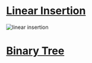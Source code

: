 # [Linear Insertion](https://github.com/KKBUGHUNTER/Foundations_of_Artificial_Intelligence/blob/main/Tree/01-Linear_Tree.py)
![linear insertion](https://github.com/KKBUGHUNTER/Foundations_of_Artificial_Intelligence/assets/91019132/75c15fa7-694f-4c1d-aa8d-936a890d6449)

# [Binary Tree](https://github.com/KKBUGHUNTER/Foundations_of_Artificial_Intelligence/blob/main/Tree/Binary_Tree.py)
